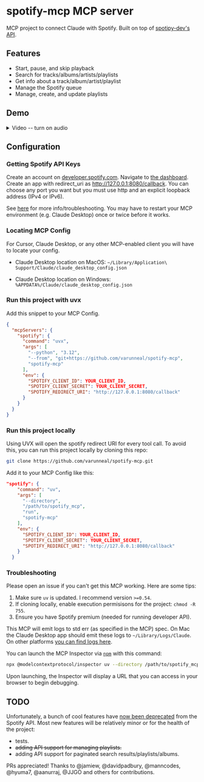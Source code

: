 # spotify-mcp MCP server

MCP project to connect Claude with Spotify. Built on top of [spotipy-dev's API](https://github.com/spotipy-dev/spotipy/tree/2.24.0).

## Features

- Start, pause, and skip playback
- Search for tracks/albums/artists/playlists
- Get info about a track/album/artist/playlist
- Manage the Spotify queue
- Manage, create, and update playlists

## Demo

<details>
  <summary>
    Video -- turn on audio
  </summary>
  https://github.com/user-attachments/assets/20ee1f92-f3e3-4dfa-b945-ca57bc1e0894
</details>

## Configuration

### Getting Spotify API Keys

Create an account on [developer.spotify.com](https://developer.spotify.com/). Navigate to [the dashboard](https://developer.spotify.com/dashboard). 
Create an app with redirect_uri as http://127.0.0.1:8080/callback. 
You can choose any port you want but you must use http and an explicit loopback address (IPv4 or IPv6).

See [here](https://developer.spotify.com/documentation/web-api/concepts/redirect_uri) for more info/troubleshooting. 
You may have to restart your MCP environment (e.g. Claude Desktop) once or twice before it works.

### Locating MCP Config

For Cursor, Claude Desktop, or any other MCP-enabled client you will have to locate your config.

- Claude Desktop location on MacOS: `~/Library/Application\ Support/Claude/claude_desktop_config.json`

- Claude Desktop location on Windows: `%APPDATA%/Claude/claude_desktop_config.json`


### Run this project with uvx

Add this snippet to your MCP Config.

```json
{
  "mcpServers": {
    "spotify": {
      "command": "uvx",
      "args": [
        "--python", "3.12",
        "--from", "git+https://github.com/varunneal/spotify-mcp",
        "spotify-mcp"
      ],
      "env": {
        "SPOTIFY_CLIENT_ID": YOUR_CLIENT_ID,
        "SPOTIFY_CLIENT_SECRET": YOUR_CLIENT_SECRET,
        "SPOTIFY_REDIRECT_URI": "http://127.0.0.1:8080/callback"
      }
    }
  }
}
```

### Run this project locally

Using UVX will open the spotify redirect URI for every tool call. To avoid this, you can run this project locally by cloning this repo:

```bash
git clone https://github.com/varunneal/spotify-mcp.git
```

Add it to your MCP Config like this:

  ```json
  "spotify": {
      "command": "uv",
      "args": [
        "--directory",
        "/path/to/spotify_mcp",
        "run",
        "spotify-mcp"
      ],
      "env": {
        "SPOTIFY_CLIENT_ID": YOUR_CLIENT_ID,
        "SPOTIFY_CLIENT_SECRET": YOUR_CLIENT_SECRET,
        "SPOTIFY_REDIRECT_URI": "http://127.0.0.1:8080/callback"
      }
    }
  ```

### Troubleshooting

Please open an issue if you can't get this MCP working. Here are some tips:

1. Make sure `uv` is updated. I recommend version `>=0.54`.
2. If cloning locally, enable execution permisisons for the project: `chmod -R 755`.
3. Ensure you have Spotify premium (needed for running developer API). 

This MCP will emit logs to std err (as specified in the MCP) spec. On Mac the Claude Desktop app should emit these logs
to `~/Library/Logs/Claude`. 
On other platforms [you can find logs here](https://modelcontextprotocol.io/quickstart/user#getting-logs-from-claude-for-desktop).


You can launch the MCP Inspector via [`npm`](https://docs.npmjs.com/downloading-and-installing-node-js-and-npm) with this command:

```bash
npx @modelcontextprotocol/inspector uv --directory /path/to/spotify_mcp run spotify-mcp
```

Upon launching, the Inspector will display a URL that you can access in your browser to begin debugging.

## TODO

Unfortunately, a bunch of cool features have [now been deprecated](https://techcrunch.com/2024/11/27/spotify-cuts-developer-access-to-several-of-its-recommendation-features/)
from the Spotify API. Most new features will be relatively minor or for the health of the project:

- tests.
- ~~adding API support for managing playlists.~~
- adding API support for paginated search results/playlists/albums.

PRs appreciated! Thanks to @jamiew, @davidpadbury, @manncodes, @hyuma7, @aanurraj, @JJGO and others for contributions.  

[//]: # (## Deployment)

[//]: # (&#40;todo&#41;)

[//]: # (### Building and Publishing)

[//]: # ()
[//]: # (To prepare the package for distribution:)

[//]: # ()
[//]: # (1. Sync dependencies and update lockfile:)

[//]: # ()
[//]: # (```bash)

[//]: # (uv sync)

[//]: # (```)

[//]: # ()
[//]: # (2. Build package distributions:)

[//]: # ()
[//]: # (```bash)

[//]: # (uv build)

[//]: # (```)

[//]: # ()
[//]: # (This will create source and wheel distributions in the `dist/` directory.)

[//]: # ()
[//]: # (3. Publish to PyPI:)

[//]: # ()
[//]: # (```bash)

[//]: # (uv publish)

[//]: # (```)

[//]: # ()
[//]: # (Note: You'll need to set PyPI credentials via environment variables or command flags:)

[//]: # ()
[//]: # (- Token: `--token` or `UV_PUBLISH_TOKEN`)

[//]: # (- Or username/password: `--username`/`UV_PUBLISH_USERNAME` and `--password`/`UV_PUBLISH_PASSWORD`)

